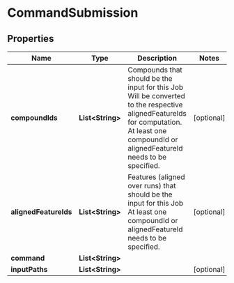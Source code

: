 

# CommandSubmission



## Properties

| Name | Type | Description | Notes |
|------------ | ------------- | ------------- | -------------|
|**compoundIds** | **List&lt;String&gt;** | Compounds that should be the input for this Job  Will be converted to the respective alignedFeatureIds for computation.   At least one compoundId or alignedFeatureId needs to be specified. |  [optional] |
|**alignedFeatureIds** | **List&lt;String&gt;** | Features (aligned over runs) that should be the input for this Job   At least one compoundId or alignedFeatureId needs to be specified. |  [optional] |
|**command** | **List&lt;String&gt;** |  |  |
|**inputPaths** | **List&lt;String&gt;** |  |  [optional] |



